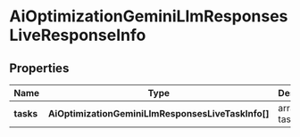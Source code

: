 # AiOptimizationGeminiLlmResponsesLiveResponseInfo

## Properties

| Name | Type | Description | Notes |
|------------ | ------------- | ------------- | -------------|
**tasks** | **AiOptimizationGeminiLlmResponsesLiveTaskInfo[]** | array of tasks |[optional]|